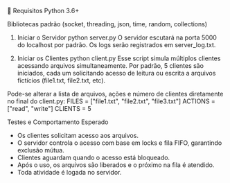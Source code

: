 🔧 Requisitos
Python 3.6+

Bibliotecas padrão (socket, threading, json, time, random, collections)

1. Iniciar o Servidor
  python server.py
O servidor escutará na porta 5000 do localhost por padrão. Os logs serão registrados em server_log.txt.

2. Iniciar os Clientes
   python client.py
Esse script simula múltiplos clientes acessando arquivos simultaneamente. Por padrão, 5 clientes são iniciados, cada um solicitando acesso de leitura ou escrita a arquivos fictícios (file1.txt, file2.txt, etc).

Pode-se alterar a lista de arquivos, ações e número de clientes diretamente no final do client.py:
  FILES = ["file1.txt", "file2.txt", "file3.txt"]
  ACTIONS = ["read", "write"]
  CLIENTS = 5

Testes e Comportamento Esperado
- Os clientes solicitam acesso aos arquivos.
- O servidor controla o acesso com base em locks e fila FIFO, garantindo exclusão mútua.
- Clientes aguardam quando o acesso está bloqueado.
- Após o uso, os arquivos são liberados e o próximo na fila é atendido.
- Toda atividade é logada no servidor.
